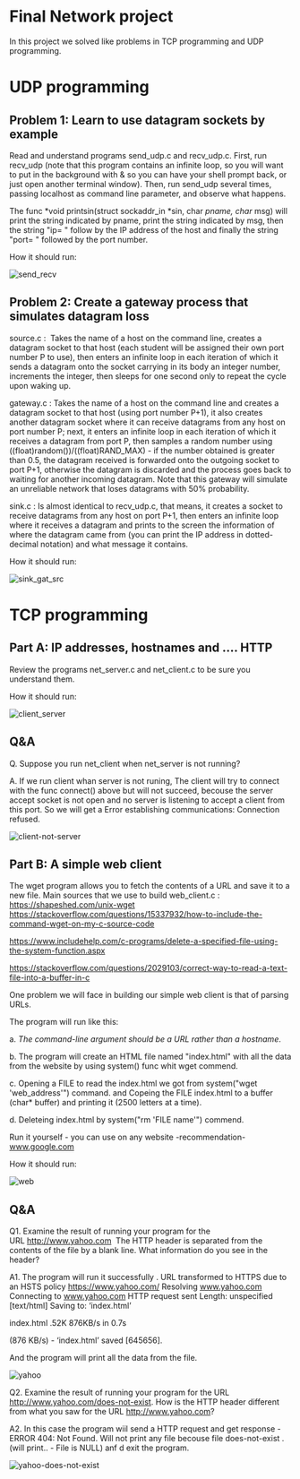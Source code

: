 # Final Network project

In this project we solved like problems in TCP programming and UDP programming.

# UDP programming

## Problem 1: Learn to use datagram sockets by example

Read and understand programs send_udp.c and recv_udp.c.
First, run recv_udp (note that this program contains an infinite loop, so you will want to put in the background with & so you can have your shell prompt back, or just open another terminal window). 
Then, run send_udp several times, passing localhost as command line parameter, and observe what happens. 

The func *void printsin(struct sockaddr_in *sin, char *pname, char* msg)
will print the string indicated by pname, print the string indicated by msg,
then the string "ip= " follow by the IP address of the host and finally the string "port= " followed by the port number.

How it should run:

![send_recv](https://user-images.githubusercontent.com/106338500/184242075-c7acb078-7801-4ba4-a1f8-6d98b380b871.png)




## Problem 2: Create a gateway process that simulates datagram loss


source.c :  Takes the name of a host on the command line, creates a datagram socket to that host (each student will be assigned their own port number P to use), then enters an infinite loop in each iteration of which it sends a datagram onto the socket carrying in its body an integer number, increments the integer, then sleeps for one second only to repeat the cycle upon waking up.

gateway.c : Takes the name of a host on the command line and creates a datagram socket to that host (using port number P+1), it also creates another datagram socket where it can receive datagrams from any host on port number P; next, it enters an infinite loop in each iteration of which it receives a datagram from port P, then samples a random number using ((float)random())/((float)RAND_MAX) - if the number obtained is greater than 0.5, the datagram received is forwarded onto the outgoing socket to port P+1, otherwise the datagram is discarded and the process goes back to waiting for another incoming datagram. Note that this gateway will simulate an unreliable network that loses datagrams with 50% probability.

sink.c : Is almost identical to recv_udp.c, that means, it creates a socket to receive datagrams from any host on port P+1, then enters an infinite loop where it receives a datagram and prints to the screen the information of where the datagram came from (you can print the IP address in dotted-decimal notation) and what message it contains.


How it should run:

![sink_gat_src](https://user-images.githubusercontent.com/106338500/184242198-004c896e-8519-43c7-8c0c-3e7fcf3f46ea.png)


# TCP programming

## Part A: IP addresses, hostnames and .... HTTP 

Review the programs net_server.c and net_client.c to be sure you understand them.

How it should run:

![client_server](https://user-images.githubusercontent.com/106338500/184242282-244c5e2f-4648-47cb-b6a8-3c4277124b2a.png)




## Q&A 

Q.
  Suppose you run net_client when net_server is not running?

A.
  If we run client whan server is not runing,
  The client will try to connect with the func connect() above but will not succeed,
  becouse the server accept socket is not open and no server is listening to accept a client from this port.
  So we will get a Error establishing communications: Connection refused.
  
  
![client-not-server](https://user-images.githubusercontent.com/106338500/184327215-96061f9e-50eb-44d5-ad33-471407a5e3de.png)




## Part B: A simple web client

The wget program allows you to fetch the contents of a URL and save it to a new file.
Main sources that we use to build web_client.c :
  https://shapeshed.com/unix-wget
  https://stackoverflow.com/questions/15337932/how-to-include-the-command-wget-on-my-c-source-code
  
  https://www.includehelp.com/c-programs/delete-a-specified-file-using-the-system-function.aspx
 
  https://stackoverflow.com/questions/2029103/correct-way-to-read-a-text-file-into-a-buffer-in-c


One problem we will face in building our simple web client is that of parsing URLs.

The program will run like this:

a. *The command-line argument should be a URL rather than a hostname*.

b. The program will create an HTML file named "index.html" with all the data from the website
 by using system() func whit wget commend.

c. Opening a FILE to read the index.html we got from system("wget 'web_address'") command.
    and Copeing the FILE index.html to a buffer (char* buffer) and printing it (2500 letters at a time).

d. Deleteing index.html by system("rm 'FILE name'") commend.

Run it yourself - you can use on any website 
-recommendation- www.google.com

How it should run:

![web](https://user-images.githubusercontent.com/106338500/184242556-783c1056-a17b-4e8e-9c38-94ad4db9add9.png)




## Q&A

Q1. 
  Examine the result of running your program for the URL http://www.yahoo.com  The HTTP header is separated from the contents of the file by a blank line. 
  What information do you see in the header?

A1.
  The program will run it successfully .
  URL transformed to HTTPS due to an HSTS policy
  https://www.yahoo.com/
  Resolving www.yahoo.com
  Connecting to www.yahoo.com
  HTTP request sent
  Length: unspecified [text/html]
  Saving to: ‘index.html’

  index.html .52K   876KB/s    in 0.7s    

  (876 KB/s) - ‘index.html’ saved [645656].

  And the program will print all the data from the file.
  
  
![yahoo](https://user-images.githubusercontent.com/106338500/184326707-5ad88bf2-cc31-4ac6-8cc9-f6e9ca3782c9.png)



Q2.
  Examine the result of running your program for the URL http://www.yahoo.com/does-not-exist. How is the HTTP header different from what you saw 
  for the URL http://www.yahoo.com?

A2.
  In this case  the program wiil send a HTTP request and get response - ERROR 404: Not Found.
  Will not print any file becouse file does-not-exist . 
  (will print.. - File is NULL) anf d exit the program.


![yahoo-does-not-exist](https://user-images.githubusercontent.com/106338500/184326722-e5e92a18-a673-42d4-87b6-e9caa62428e5.png)


